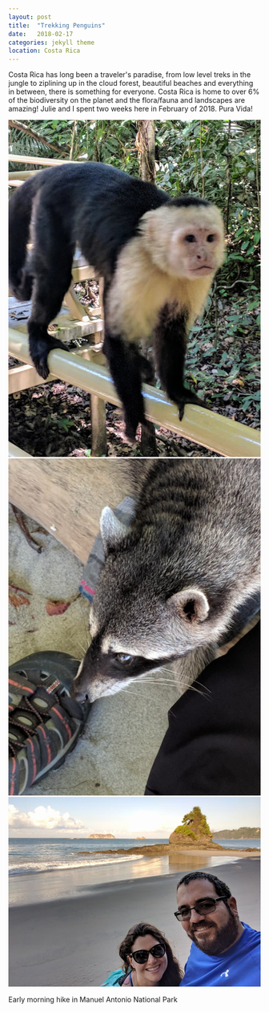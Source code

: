 ```yaml
---
layout: post
title:  "Trekking Penguins"
date:   2018-02-17
categories: jekyll theme
location: Costa Rica
---
```


Costa Rica has long been a traveler's paradise, from low level treks in the jungle to ziplining up in the cloud forest, beautiful beaches and everything in between, there is something for everyone. Costa Rica is home to over 6% of the biodiversity on the planet and the flora/fauna and landscapes are amazing! Julie and I spent two weeks here in February of 2018. Pura Vida!



<div class="post-image post-image--split">
    <img src="../img/costa.rica.feb.2018/monkey1.jpg" alt="A curious capuchin" />
    <img src="../img/costa.rica.feb.2018/raccoon.jpg" alt="This rascally raccoon" />
</div>

<div class="post-image">
    <img src="../img/costa.rica.feb.2018/beach.jpg" alt="A beautiful beach" />
    <p class="post-image-caption">Early morning hike in Manuel Antonio National Park</p>
</div>
